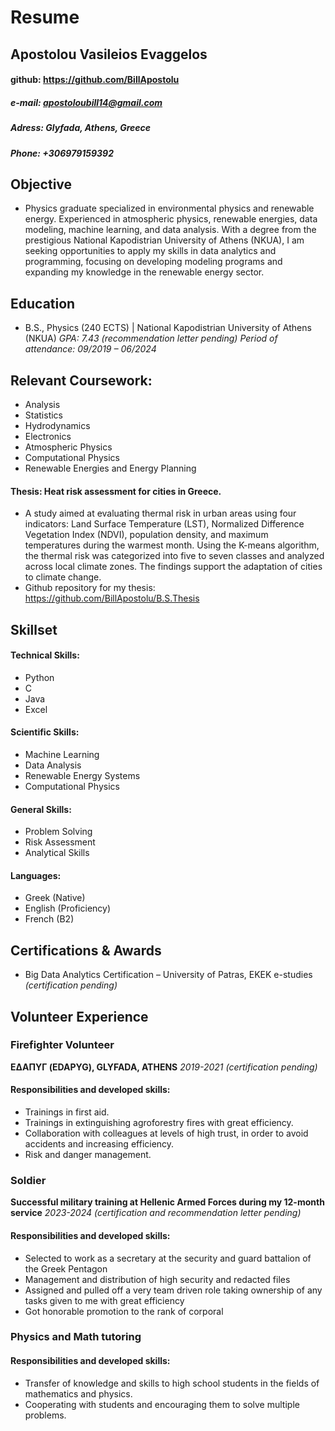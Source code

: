 # Resume
## Apostolou Vasileios Evaggelos 
#### github: https://github.com/BillApostolu
##### e-mail: apostoloubill14@gmail.com
##### Adress:  Glyfada, Athens, Greece
##### Phone: +306979159392

## Objective
- Physics graduate specialized in environmental physics and renewable energy. Experienced in atmospheric physics, renewable energies, data modeling, machine learning, and data analysis. With a degree from the prestigious National Kapodistrian University of Athens (NKUA), I am seeking opportunities to apply my skills in data analytics and programming, focusing on developing modeling programs and expanding my knowledge in the renewable energy sector.

## Education	        		
- B.S., Physics (240 ECTS) | National Kapodistrian University of Athens (NKUA) *GPA: 7.43* _(recommendation letter pending)_ _Period of attendance: 09/2019 – 06/2024_

## Relevant Coursework:
-	Analysis
-	Statistics
-	Hydrodynamics
-	Electronics
-	Atmospheric Physics
-	Computational Physics
-	Renewable Energies and Energy Planning

#### Thesis: Heat risk assessment for cities in Greece. 
- A study aimed at evaluating thermal risk in urban areas using four indicators: Land Surface Temperature (LST), Normalized Difference Vegetation Index (NDVI), population density, and maximum temperatures during the warmest month. Using the K-means algorithm, the thermal risk was categorized into five to seven classes and analyzed across local climate zones. The findings support the adaptation of cities to climate change.
- Github repository for my thesis: https://github.com/BillApostolu/B.S.Thesis

## Skillset
#### Technical Skills:
-	Python
-	C
- Java
-	Excel

#### Scientific Skills:
-	Machine Learning
-	Data Analysis
-	Renewable Energy Systems
-	Computational Physics

#### General Skills: 
-	Problem Solving
-	Risk Assessment
-	Analytical Skills

#### Languages:  
-	Greek (Native)
-	English (Proficiency)
-	French (B2)

## Certifications & Awards
- Big Data Analytics Certification – University of Patras, EKEK e-studies _(certification pending)_
## Volunteer Experience 
### Firefighter Volunteer 
**ΕΔΑΠΥΓ (EDAPYG), GLYFADA, ATHENS** _2019-2021_ _(certification pending)_ 
#### Responsibilities and developed skills: 
- Trainings in first aid. 
- Trainings in extinguishing agroforestry fires with great efficiency. 
- Collaboration with colleagues at levels of high trust, in order to avoid accidents and increasing efficiency.
- Risk and danger management.
### Soldier 
**Successful military training at Hellenic Armed Forces during my 12-month service** _2023-2024_ _(certification and recommendation letter pending)_
#### Responsibilities and developed skills: 
- Selected to work as a secretary at the security and guard battalion of the Greek Pentagon
- Management and distribution of high security and redacted files
- Assigned and pulled off a very team driven role taking ownership of any tasks given to me with great efficiency
- Got honorable promotion to the rank of corporal
### Physics and Math tutoring 
#### Responsibilities and developed skills:
- Transfer of knowledge and skills to high school students in the fields of mathematics and physics.
- Cooperating with students and encouraging them to solve multiple problems.

